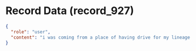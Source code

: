 # Record Data (record_927)

```json
{
  "role": "user",
  "content": "i was coming from a place of having drive for my lineage to wdo well. not to drive them because of the scarcity. "
}
```
